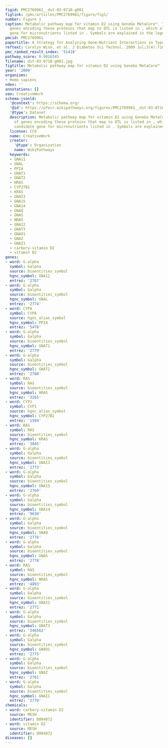 ```yaml
---
figid: PMC2769961__dst-03-0710-g001
figlink: /pmc/articles/PMC2769961/figure/fig1/
number: Figure 1
caption: Metabolic pathway map for vitamin D2 using GeneGo MetaCore™. The subset of
  genes encoding these proteins that map to QTL is listed in , which also lists candidate
  gene for micronutrients listed in . Symbols are explained in the legend.
pmcid: PMC2769961
papertitle: A Strategy for Analyzing Gene–Nutrient Interactions in Type 2 Diabetes.
reftext: Carolyn Wise, et al. J Diabetes Sci Technol. 2009 Jul;3(4):710-721.
pmc_ranked_result_index: '51418'
pathway_score: 0.9016345
filename: dst-03-0710-g001.jpg
figtitle: Metabolic pathway map for vitamin D2 using GeneGo MetaCore™
year: '2009'
organisms:
- Homo sapiens
ndex: ''
annotations: []
seo: CreativeWork
schema-jsonld:
  '@context': https://schema.org/
  '@id': https://pfocr.wikipathways.org/figures/PMC2769961__dst-03-0710-g001.html
  '@type': Dataset
  description: Metabolic pathway map for vitamin D2 using GeneGo MetaCore™. The subset
    of genes encoding these proteins that map to QTL is listed in , which also lists
    candidate gene for micronutrients listed in . Symbols are explained in the legend.
  license: CC0
  name: CreativeWork
  creator:
    '@type': Organization
    name: WikiPathways
  keywords:
  - GNA11
  - GNAL
  - PPIA
  - GNAT1
  - GNAT2
  - HRAS
  - CYP27B1
  - KRAS
  - GNAI3
  - GNA15
  - GNA14
  - GNAQ
  - GNAS
  - NRAS
  - GNAI2
  - GNAT3
  - GNAO1
  - GNAZ
  - GNAI1
  - carbory-vitamin D2
  - vitamin D2
genes:
- word: G-alpha
  symbol: Galpha
  source: bioentities_symbol
  hgnc_symbol: GNA11
  entrez: '2767'
- word: G-alpha
  symbol: Galpha
  source: bioentities_symbol
  hgnc_symbol: GNAL
  entrez: '2774'
- word: CYPA
  symbol: CYPA
  source: hgnc_alias_symbol
  hgnc_symbol: PPIA
  entrez: '5478'
- word: G-alpha
  symbol: Galpha
  source: bioentities_symbol
  hgnc_symbol: GNAT1
  entrez: '2779'
- word: G-alpha
  symbol: Galpha
  source: bioentities_symbol
  hgnc_symbol: GNAT2
  entrez: '2780'
- word: RAS
  symbol: RAS
  source: bioentities_symbol
  hgnc_symbol: HRAS
  entrez: '3265'
- word: CYP1
  symbol: CYP1
  source: hgnc_alias_symbol
  hgnc_symbol: CYP27B1
  entrez: '1594'
- word: RAS
  symbol: RAS
  source: bioentities_symbol
  hgnc_symbol: KRAS
  entrez: '3845'
- word: G-alpha
  symbol: Galpha
  source: bioentities_symbol
  hgnc_symbol: GNAI3
  entrez: '2773'
- word: G-alpha
  symbol: Galpha
  source: bioentities_symbol
  hgnc_symbol: GNA15
  entrez: '2769'
- word: G-alpha
  symbol: Galpha
  source: bioentities_symbol
  hgnc_symbol: GNA14
  entrez: '9630'
- word: G-alpha
  symbol: Galpha
  source: bioentities_symbol
  hgnc_symbol: GNAQ
  entrez: '2776'
- word: G-alpha
  symbol: Galpha
  source: bioentities_symbol
  hgnc_symbol: GNAS
  entrez: '2778'
- word: RAS
  symbol: RAS
  source: bioentities_symbol
  hgnc_symbol: NRAS
  entrez: '4893'
- word: G-alpha
  symbol: Galpha
  source: bioentities_symbol
  hgnc_symbol: GNAI2
  entrez: '2771'
- word: G-alpha
  symbol: Galpha
  source: bioentities_symbol
  hgnc_symbol: GNAT3
  entrez: '346562'
- word: G-alpha
  symbol: Galpha
  source: bioentities_symbol
  hgnc_symbol: GNAO1
  entrez: '2775'
- word: G-alpha
  symbol: Galpha
  source: bioentities_symbol
  hgnc_symbol: GNAZ
  entrez: '2781'
- word: G-alpha
  symbol: Galpha
  source: bioentities_symbol
  hgnc_symbol: GNAI1
  entrez: '2770'
chemicals:
- word: carbory-vitamin D2
  source: MESH
  identifier: D004872
- word: vitamin D2
  source: MESH
  identifier: D004872
diseases: []
---
```

